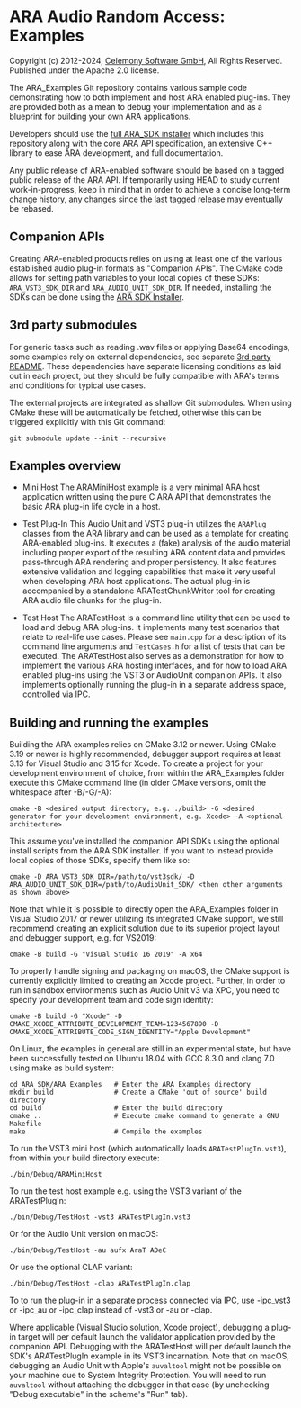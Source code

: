 # ARA Audio Random Access: Examples

Copyright (c) 2012-2024, [Celemony Software GmbH](https://www.celemony.com), All Rights Reserved.
Published under the Apache 2.0 license.

The ARA_Examples Git repository contains various sample code demonstrating how to both implement
and host ARA enabled plug-ins. They are provided both as a mean to debug your implementation and
as a blueprint for building your own ARA applications.

Developers should use the [full ARA_SDK installer](https://github.com/Celemony/ARA_SDK) which
includes this repository along with the core ARA API specification, an extensive C++ library to ease
ARA development, and full documentation.

Any public release of ARA-enabled software should be based on a tagged public release of the ARA API.
If temporarily using HEAD to study current work-in-progress, keep in mind that in order to achieve a
concise long-term change history, any changes since the last tagged release may eventually be rebased.


## Companion APIs

Creating ARA-enabled products relies on using at least one of the various established audio plug-in
formats as "Companion APIs". The CMake code allows for setting path variables to your local copies
of these SDKs: `ARA_VST3_SDK_DIR` and `ARA_AUDIO_UNIT_SDK_DIR`. If needed, installing the SDKs
can be done using the [ARA SDK Installer](https://github.com/Celemony/ARA_SDK).


## 3rd party submodules

For generic tasks such as reading .wav files or applying Base64 encodings, some examples rely on
external dependencies, see separate [3rd party README](3rdParty/README.md). These dependencies
have separate licensing conditions as laid out in each project, but they should be fully compatible
with ARA's terms and conditions for typical use cases.

The external projects are integrated as shallow Git submodules. When using CMake these will be
automatically be fetched, otherwise this can be triggered explicitly with this Git command:

    git submodule update --init --recursive


## Examples overview

- Mini Host
The ARAMiniHost example is a very minimal ARA host application written using the pure C ARA API
that demonstrates the basic ARA plug-in life cycle in a host.

- Test Plug-In
This Audio Unit and VST3 plug-in utilizes the `ARAPlug` classes from the ARA library and can be
used as a template for creating ARA-enabled plug-ins. It executes a (fake) analysis of the audio
material including proper export of the resulting ARA content data and provides pass-through
ARA rendering and proper persistency.
It also features extensive validation and logging capabilities that make it very useful when
developing ARA host applications.
The actual plug-in is accompanied by a standalone ARATestChunkWriter tool for creating
ARA audio file chunks for the plug-in.

- Test Host
The ARATestHost is a command line utility that can be used to load and debug ARA plug-ins.
It implements many test scenarios that relate to real-life use cases.
Please see `main.cpp` for a description of its command line arguments and `TestCases.h`
for a list of tests that can be executed.
The ARATestHost also serves as a demonstration for how to implement the various
ARA hosting interfaces, and for how to load ARA enabled plug-ins using the VST3 or AudioUnit
companion APIs.
It also implements optionally running the plug-in in a separate address space, controlled via IPC.


## Building and running the examples

Building the ARA examples relies on CMake 3.12 or newer. Using CMake 3.19 or newer is highly
recommended, debugger support requires at least 3.13 for Visual Studio and 3.15 for Xcode.
To create a project for your development environment of choice, from within the ARA_Examples folder
execute this CMake command line (in older CMake versions, omit the whitespace after -B/-G/-A):

    cmake -B <desired output directory, e.g. ./build> -G <desired generator for your development environment, e.g. Xcode> -A <optional architecture>

This assume you've installed the companion API SDKs using the optional install scripts from the
ARA SDK installer. If you want to instead provide local copies of those SDKs, specify them like so:

    cmake -D ARA_VST3_SDK_DIR=/path/to/vst3sdk/ -D ARA_AUDIO_UNIT_SDK_DIR=/path/to/AudioUnit_SDK/ <then other arguments as shown above>

Note that while it is possible to directly open the ARA_Examples folder in Visual Studio 2017 or
newer utilizing its integrated CMake support, we still recommend creating an explicit solution due
to its superior project layout and debugger support, e.g. for VS2019:

    cmake -B build -G "Visual Studio 16 2019" -A x64

To properly handle signing and packaging on macOS, the CMake support is currently explicitly
limited to creating an Xcode project. Further, in order to run in sandbox environments such as
Audio Unit v3 via XPC, you need to specify your development team and code sign identity:

    cmake -B build -G "Xcode" -D CMAKE_XCODE_ATTRIBUTE_DEVELOPMENT_TEAM=1234567890 -D CMAKE_XCODE_ATTRIBUTE_CODE_SIGN_IDENTITY="Apple Development"

On Linux, the examples in general are still in an experimental state, but have been successfully
tested on Ubuntu 18.04 with GCC 8.3.0 and clang 7.0 using make as build system:

    cd ARA_SDK/ARA_Examples   # Enter the ARA_Examples directory
    mkdir build               # Create a CMake 'out of source' build directory
    cd build                  # Enter the build directory
    cmake ..                  # Execute cmake command to generate a GNU Makefile
    make                      # Compile the examples

To run the VST3 mini host (which automatically loads `ARATestPlugIn.vst3`), from within your build
directory execute:

    ./bin/Debug/ARAMiniHost

To run the test host example e.g. using the VST3 variant of the ARATestPlugIn:

    ./bin/Debug/TestHost -vst3 ARATestPlugIn.vst3

Or for the Audio Unit version on macOS:

    ./bin/Debug/TestHost -au aufx AraT ADeC

Or use the optional CLAP variant:

    ./bin/Debug/TestHost -clap ARATestPlugIn.clap 

To to run the plug-in in a separate process connected via IPC, use -ipc_vst3 or -ipc_au or
-ipc_clap instead of -vst3 or -au or -clap.

Where applicable (Visual Studio solution, Xcode project), debugging a plug-in target will per
default launch the validator application provided by the companion API. Debugging with the
ARATestHost will per default launch the SDK's ARATestPlugIn example in its VST3 incarnation.
Note that on macOS, debugging an Audio Unit with Apple's `auvaltool` might not be possible on your
machine due to System Integrity Protection. You will need to run `auvaltool` without attaching the
debugger in that case (by unchecking "Debug executable" in the scheme's "Run" tab).
